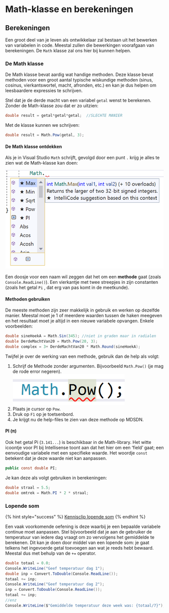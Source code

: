 # Math-klasse en berekeningen

## Berekeningen

Een groot deel van je leven als ontwikkelaar zal bestaan uit het bewerken van variabelen in code. Meestal zullen die bewerkingen voorafgaan van berekeningen. De `Math` klasse zal ons hier bij kunnen helpen.

### De Math klasse

De Math klasse bevat aardig wat handige methoden. Deze klasse bevat methoden voor een groot aantal typische wiskundige methoden \(sinus, cosinus, vierkantswortel, macht, afronden, etc.\) en kan je dus helpen om leesbaardere expressies te schrijven.

Stel dat je de derde macht van een variabel `getal` wenst te berekenen. Zonder de Math-klasse zou dat er zo uitzien:

```csharp
double result = getal*getal*getal;  //SLECHTE MANIER
```

Met de klasse kunnen we schrijven:

```csharp
double result = Math.Pow(getal, 3);
```

#### De Math klasse ontdekken

Als je in Visual Studio `Math` schrijft, gevolgd door een punt `.` krijg je alles te zien wat de Math-klasse kan doen:

![](../../.gitbook/assets/methoden3%20%282%29%20%282%29.png)

Een doosje voor een naam wil zeggen dat het om een **methode** gaat \(zoals `Console.ReadLine()`\). Een vierkantje met twee streepjes in zijn constanten \(zoals het getal `Pi` , dat erg van pas komt in de meetkunde\).

#### Methoden gebruiken

De meeste methoden zijn zeer makkelijk in gebruik en werken op dezelfde manier. Meestal moet je 1 of meerdere waarden tussen de haken meegeven en het resultaat moet je altijd in een nieuwe variabele opvangen. Enkele voorbeelden:

```csharp
double sineHoekA = Math.Sin(345); //niet in graden maar in radialen
double DerdeMachtVan20 = Math.Pow(20, 3);
double complex = 3+ DerdeMachtVan20 * Math.Round(sineHoekA);
```

Twijfel je over de werking van een methode, gebruik dan de help als volgt:

1. Schrijf de Methode zonder argumenten. Bijvoorbeeld `Math.Pow()` \(je mag de rode error negeren\). ![](../../.gitbook/assets/math%20%282%29.png)
2. Plaats je cursor op `Pow`.
3. Druk op `F1` op je toetsenbord.
4. Je krijgt nu de help-files te zien van deze methode op MDSDN.

#### PI \(π\)

Ook het getal Pi \(`3.141...`\) is beschikbaar in de Math-library. Het witte icoontje voor PI bij Intellisense toont aan dat het hier om een ‘field’ gaat; een eenvoudige variabele met een specifieke waarde. Het woordje `const` betekent dat je deze waarde niet kan aanpassen.

```csharp
public const double PI;
```

Je kan deze als volgt gebruiken in berekeningen:

```csharp
double straal = 5.5;
double omtrek = Math.PI * 2 * straal;
```

### Lopende som

{% hint style="success" %}
[Kennisclip lopende som](https://youtu.be/jWgi_JBAoTo)
{% endhint %}

Een vaak voorkomende oefening is deze waarbij je een bepaalde variabele continue moet aanpassen. Stel bijvoorbeeld dat je aan de gebruiker de temperatuur van iedere dag vraagt om zo vervolgens het gemiddelde te berekenen. Dit kan je doen door middel van een lopende som: je gaat telkens het ingevoerde getal toevoegen aan wat je reeds hebt bewaard. Meestal dus met behulp van de `+=` operator.

```csharp
double totaal = 0.0;
Console.WriteLine("Geef temperatuur dag 1");
double inp = Convert.ToDouble(Console.ReadLine());
totaal += inp;
Console.WriteLine("Geef temperatuur dag 2");
inp = Convert.ToDouble(Console.ReadLine());
totaal += inp;
//enz
Console.WriteLine($"Gemiddelde temperatuur deze week was: {totaal/7}");
```

